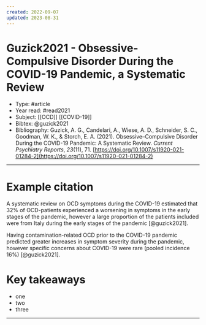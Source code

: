 ```yaml
---
created: 2022-09-07
updated: 2023-08-31
---
```

# Guzick2021 - Obsessive-Compulsive Disorder During the COVID-19 Pandemic, a Systematic Review
* Type: #article
* Year read: #read2021
* Subject: [[OCD]] [[COVID-19]]
* Bibtex: @guzick2021
* Bibliography: Guzick, A. G., Candelari, A., Wiese, A. D., Schneider, S. C., Goodman, W. K., & Storch, E. A. (2021). Obsessive–Compulsive Disorder During the COVID-19 Pandemic: A Systematic Review. _Current Psychiatry Reports_, _23_(11), 71. [https://doi.org/10.1007/s11920-021-01284-2](https://doi.org/10.1007/s11920-021-01284-2)
---
# Example citation

A systematic review on OCD symptoms during the COVID-19 estimated that 32% of OCD-patients experienced a worsening in symptoms in the early stages of the pandemic, however a large proportion of the patients included were from Italy during the early stages of the pandemic [@guzick2021].

Having contamination-related OCD prior to the COVID-19 pandemic predicted greater increases in symptom severity during the pandemic, however specific concerns about COVID-19 were rare (pooled incidence 16%) [@guzick2021].

# Key takeaways
* one
* two
* three

---